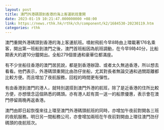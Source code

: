 ```yaml
---
layout: post
title: 澳門外港碼頭到香港的海上客運航班重開
date: 2023-01-19 10:21:47.000000000 +08:00
link: https://news.rthk.hk/rthk/ch/component/k2/1684530-20230119.htm
categories: rthk
---
```


澳門重開外港碼頭到香港的海上客運航班。噴射飛航今早8時由上環載著176名乘客，開出第一班船到澳門之後，澳門首班船因為航班調動，在今早9時40分，比船期表大約遲10分鐘開出。全船279個普通和豪華位都滿座。

有不少坐船往香港的澳門居民說，都是到香港辦證、或者太久無過香港，所以想去看看。他們表示，外港碼頭重開比由氹仔坐船，尤其對長者無論交通和過關距離都比較方便。而且增加了夜航服務，回程的時間更有彈性。

有由香港到澳門的港人，就特別選搭到澳門外港的航班，除了是近香港的住所比較方便，亦想懷念這個熟悉的碼頭。亦有港人趁有買一送一的船票優惠，表示會在澳門停留兩晚再返香港。

澳門由即日起恢復來往上環至澳門外港碼頭航班的同時，亦增加午夜前對開各三班的夜航服務。明日另一間船務公司，亦會增加兩班在午夜前對開由上環往澳門氹仔碼頭的夜航班次。
